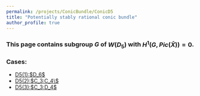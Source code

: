 ```yaml
---
permalink: /projects/ConicBundle/ConicD5
title: "Potentially stably rational conic bundle"
author_profile: true
---
```


### This page contains subgroup $G$ of $W(D_5)$ with $H^1(G,Pic(\bar{X}))=0$.


### Cases:
<ul>
<li><a href="http://kaiqi-yang1994.github.io/files/ConicBundle/D5(1)D6.txt" target="_blank" rel="noopener noreferrer">D5(1):$D_6$</a></li>
<li><a href="http://kaiqi-yang1994.github.io/files/ConicBundle/D5(2)C3semiC4.txt" target="_blank" rel="noopener noreferrer">D5(2):$C_3:C_4\$</a></li>
<li><a href="http://kaiqi-yang1994.github.io/files/ConicBundle/D5(3)C3semiD4.txt" target="_blank" rel="noopener noreferrer">D5(3):$C_3:D_4$</a></li>
</ul>